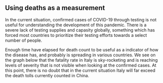 ## Using deaths as a measurement
In the current situation, confirmed cases of COVID-19 through testing is not useful for understanding the development of this pandemic.
There is a severe lack of testing supplies and capasity globally, something which has forced most countries to prioritize their testing efforts towards a select number of people.  

Enough time have elapsed for death count to be useful as a indicator of how the disease has, and probably is spreading in various countries.
We see on the graph below that the fatality rate in Italy is sky-rocketing and is reaching levels of severity that is not visible when looking at the confirmed cases.
At this point, there is no doubt that in the current situation Italy will far exceed the death tolls currently counted in China.